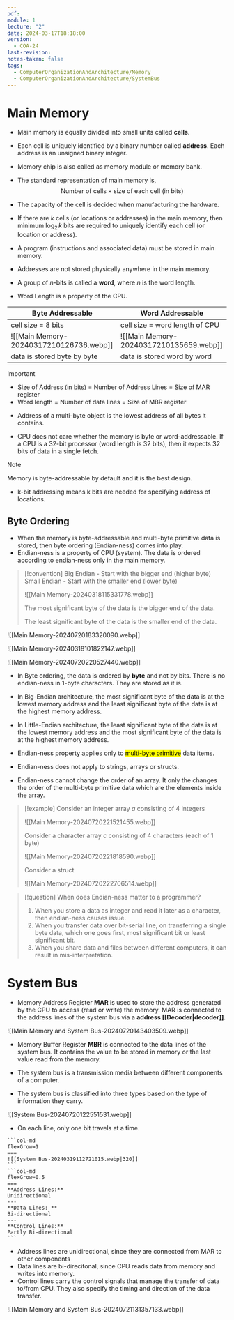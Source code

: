 ```yaml
---
pdf: 
module: 1
lecture: "2"
date: 2024-03-17T18:18:00
version:
  - COA-24
last-revision: 
notes-taken: false
tags:
  - ComputerOrganizationAndArchitecture/Memory
  - ComputerOrganizationAndArchitecture/SystemBus
---
```

# Main Memory

- Main memory is equally divided into small units called **cells**.
- Each cell is uniquely identified by a binary number called **address**. Each address is an unsigned binary integer.
- Memory chip is also called as memory module or memory bank.
- The standard representation of main memory is,
$$
\text{Number of cells} \times \text{size of each cell (in bits)}
$$
- The capacity of the cell is decided when manufacturing the hardware.
- If there are $k$ cells (or locations or addresses) in the main memory, then minimum $\log_{2}\,k$ bits are required to uniquely identify each cell (or location or address).

- A program (instructions and associated data) must be stored in main memory.
- Addresses are not stored physically anywhere in the main memory.

- A group of $n$-bits is called a **word**, where $n$ is the word length. 
- Word Length is a property of the CPU.

| Byte Addressable                        | Word Addressable                        |
| --------------------------------------- | --------------------------------------- |
| cell size = 8 bits                      | cell size = word length of CPU          |
| ![[Main Memory-20240317210126736.webp]] | ![[Main Memory-20240317210135659.webp]] |
| data is stored byte by byte             | data is stored word by word             |

> [!important] 
> - Size of Address (in bits) = Number of Address Lines = Size of MAR register
> - Word length = Number of data lines = Size of MBR register

- Address of a multi-byte object is the lowest address of all bytes it contains.

- CPU does not care whether the memory is byte or word-addressable. If a CPU is a 32-bit processor (word length is 32 bits), then it expects 32 bits of data in a single fetch.

> [!NOTE] 
> Memory is byte-addressable by default and it is the best design.

- k-bit addressing means k bits are needed for specifying address of locations.


## Byte Ordering

- When the memory is byte-addressable and multi-byte primitive data is stored, then byte ordering (Endian-ness) comes into play.
- Endian-ness is a property of CPU (system). The data is ordered according to endian-ness only in the main memory.

> [!convention] 
> Big Endian - Start with the bigger end (higher byte)
> Small Endian - Start with the smaller end (lower byte)
> 
> ![[Main Memory-20240318115331778.webp]]
> 
> The most significant byte of the data is the bigger end of the data.
> 
> The least significant byte of the data is the smaller end of the data.

![[Main Memory-20240720183320090.webp]]

![[Main Memory-20240318101822147.webp]]

![[Main Memory-20240720220527440.webp]]

- In Byte ordering, the data is ordered by **byte** and not by bits. There is no endian-ness in 1-byte characters. They are stored as it is.

- In Big-Endian architecture, the most significant byte of the data is at the lowest memory address and the least significant byte of the data is at the highest memory address.
- In Little-Endian architecture, the least significant byte of the data is at the lowest memory address and the most significant byte of the data is at the highest memory address.

- Endian-ness property applies only to <mark class="hltr-red">multi-byte primitive</mark> data items. 
- Endian-ness does not apply to strings, arrays or structs.
- Endian-ness cannot change the order of an array. It only the changes the order of the multi-byte primitive data which are the elements inside the array.

> [!example] 
> Consider an integer array $a$ consisting of 4 integers
> 
> ![[Main Memory-20240720221521455.webp]]
> 
> Consider a character array $c$ consisting of 4 characters (each of 1 byte)
> 
> ![[Main Memory-20240720221818590.webp]]
> 
> Consider a struct 
> 
> ![[Main Memory-20240720222706514.webp]]

> [!question] When does Endian-ness matter to a programmer?
> 1. When you store a data as integer and read it later as a character, then endian-ness causes issue.
> 2. When you transfer data over bit-serial line, on transferring a single byte data, which one goes first, most significant bit or least significant bit.
> 3. When you share data and files between different computers, it can result in mis-interpretation.

# System Bus

- Memory Address Register **MAR** is used to store the address generated by the CPU to access (read or write) the memory. MAR is connected to the address lines of the system bus via a **address [[Decoder|decoder]]**.

![[Main Memory and System Bus-20240720143403509.webp]]

- Memory Buffer Register **MBR** is connected to the data lines of the system bus. It contains the value to be stored in memory or the last value read from the memory. 

- The system bus is a transmission media between different components of a computer.
- The system bus is classified into three types based on the type of information they carry.

![[System Bus-20240720122551531.webp]]

- On each line, only one bit travels at a time.

````col
```col-md
flexGrow=1
===
![[System Bus-20240319112721015.webp|320]]
```
```col-md
flexGrow=0.5
===
**Address Lines:**  
Unidirectional
---
**Data Lines: **
Bi-directional
---
**Control Lines:**
Partly Bi-directional
```
````

- Address lines are unidirectional, since they are connected from MAR to other components
- Data lines are bi-direcitonal, since CPU reads data from memory and writes into memory.
- Control lines carry the control signals that manage the transfer of data to/from CPU. They also specify the timing and direction of the data transfer.

![[Main Memory and System Bus-20240721131357133.webp]]


